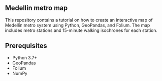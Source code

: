 ## Medellín metro map
This repository contains a tutorial on how to create an interactive map of Medellín metro system using Python, GeoPandas, and Folium. The map includes metro stations and 15-minute walking isochrones for each station.

## Prerequisites
- Python 3.7+
- GeoPandas
- Folium
- NumPy
